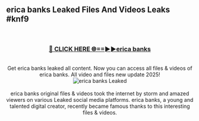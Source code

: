 ## erica banks Leaked Files And Videos Leaks #knf9
<br>
<div align="center">
<h3><a href="https://watchclip.my.id/erica banks" rel="nofollow">🔴 CLICK HERE 🌐==►►erica banks</a></h3>
<br>
Get erica banks leaked all content. Now you can access all files & videos of erica banks. All video and files new update 2025!
<br>
<a href="https://watchclip.my.id/erica banks" rel="nofollow" data-target="animated-image.originalLink"><img src="https://i.ibb.co.com/WyWwxjT/player-gif2.gif" alt="erica banks Leaked" style="max-width: 100%; display: inline-block;" data-target="animated-image.originalImage"></a>
<br><br>
erica banks original files & videos took the internet by storm and amazed viewers on various Leaked social media platforms. erica banks, a young and talented digital creator, recently became famous thanks to this interesting files & videos.
</div>
<br>